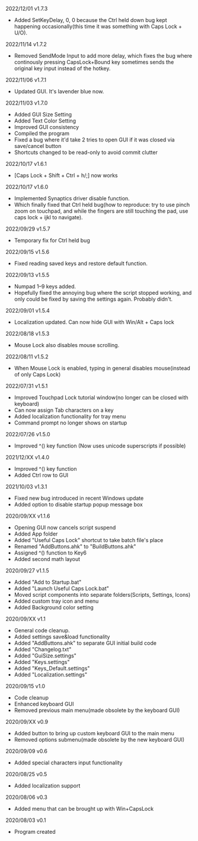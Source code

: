 2022/12/01 v1.7.3
- Added SetKeyDelay, 0, 0 because the Ctrl held down bug kept happening occasionally(this time it was something with Caps Lock + U/O).

2022/11/14 v1.7.2
- Removed SendMode Input to add more delay, which fixes the bug where continously pressing CapsLock+Bound key sometimes sends the original key input instead of the hotkey.

2022/11/06 v1.7.1
- Updated GUI. It's lavender blue now.

2022/11/03	v1.7.0
- Added GUI Size Setting
- Added Text Color Setting
- Improved GUI consistency
- Compiled the program
- Fixed a bug where it'd take 2 tries to open GUI if it was closed via save/cancel button
- Shortcuts changed to be read-only to avoid commit clutter

2022/10/17	v1.6.1
- [Caps Lock + Shift + Ctrl + h/;] now works

2022/10/17	v1.6.0
- Implemented Synaptics driver disable function.
- Which finally fixed that Ctrl held bug(how to reproduce: try to use pinch zoom on touchpad, and while the fingers are still touching the pad, use caps lock + ijkl to navigate).

2022/09/29	v1.5.7
- Temporary fix for Ctrl held bug

2022/09/15	v1.5.6
- Fixed reading saved keys and restore default function.

2022/09/13	v1.5.5
- Numpad 1–9 keys added.
- Hopefully fixed the annoying bug where the script stopped working, and only could be fixed by saving the settings again. Probably didn't.

2022/09/01	v1.5.4
- Localization updated. Can now hide GUI with Win/Alt + Caps lock

2022/08/18	v1.5.3
- Mouse Lock also disables mouse scrolling.

2022/08/11	v1.5.2
- When Mouse Lock is enabled, typing in general disables mouse(instead of only Caps Lock)

2022/07/31	v1.5.1
- Improved Touchpad Lock tutorial window(no longer can be closed with keyboard)
- Can now assign Tab characters on a key
- Added localization functionality for tray menu
- Command prompt no longer shows on startup

2022/07/26	v1.5.0
- Improved ^() key function (Now uses unicode superscripts if possible)

2021/12/XX	v1.4.0
- Improved ^() key function
- Added Ctrl row to GUI

2021/10/03	v1.3.1
- Fixed new bug introduced in recent Windows update
- Added option to disable startup popup message box

2020/09/XX	v1.1.6
- Opening GUI now cancels script suspend
- Added App folder
- Added "Useful Caps Lock" shortcut to take batch file's place
- Renamed "AddButtons.ahk" to "BuildButtons.ahk"
- Assigned ^() function to Key6
- Added second math layout

2020/09/27	v1.1.5
- Added "Add to Startup.bat"
- Added "Launch Useful Caps Lock.bat"
- Moved script components into separate folders(Scripts, Settings, Icons)
- Added custom tray icon and menu
- Added Background color setting

2020/09/XX	v1.1
- General code cleanup.
- Added settings save&load functionality
- Added "AddButtons.ahk" to separate GUI initial build code
- Added "Changelog.txt"
- Added "GuiSize.settings"
- Added "Keys.settings"
- Added "Keys_Default.settings"
- Added "Localization.settings"

2020/09/15	v1.0
- Code cleanup
- Enhanced keyboard GUI
- Removed previous main menu(made obsolete by the keyboard GUI)

2020/09/XX	v0.9
- Added button to bring up custom keyboard GUI to the main menu
- Removed options submenu(made obsolete by the new keyboard GUI)

2020/09/09	v0.6
- Added special characters input functionality

2020/08/25	v0.5
- Added localization support

2020/08/06	v0.3
- Added menu that can be brought up with Win+CapsLock

2020/08/03	v0.1
- Program created
